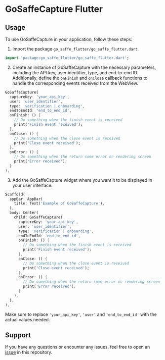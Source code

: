# GoSaffeCapture Flutter

## Usage

To use GoSaffeCapture in your application, follow these steps:

1. Import the package `go_saffe_flutter/go_saffe_flutter.dart`.

```dart
import 'package:go_saffe_flutter/go_saffe_flutter.dart';
```

2. Create an instance of GoSaffeCapture with the necessary parameters, including the API key, user identifier, type, and end-to-end ID. Additionally, define the `onFinish` and `onClose` callback functions to handle the corresponding events received from the WebView.

```dart
GoSaffeCapture(
  captureKey: 'your_api_key',
  user: 'user_identifier',
  type: 'verification | onboarding',
  endToEndId: 'end_to_end_id',
  onFinish: () {
    // Do something when the finish event is received
    print('Finish event received');
  },
  onClose: () {
    // Do something when the close event is received
    print('Close event received');
  },
  onError: () {
    // Do something when the return some error on rendering screen
    print('Error received');
  }
),
```

3. Add the GoSaffeCapture widget where you want it to be displayed in your user interface.

```dart
Scaffold(
  appBar: AppBar(
    title: Text('Example of GoSaffeCapture'),
  ),
  body: Center(
    child: GoSaffeCapture(
      captureKey: 'your_api_key',
      user: 'user_identifier',
      type: 'verification | onboarding',
      endToEndId: 'end_to_end_id',
      onFinish: () {
        // Do something when the finish event is received
        print('Finish event received');
      },
      onClose: () {
        // Do something when the close event is received
        print('Close event received');
      },
      onError: () {
        // Do something when the return some error on rendering screen
        print('Error received');
      }
    ),
  ),
),
```

Make sure to replace `'your_api_key'`, `'user'` and `'end_to_end_id'` with the actual values needed.

## Support

If you have any questions or encounter any issues, feel free to open an [issue](https://github.com/saffe/go_saffe_flutter/issues) in this repository.
